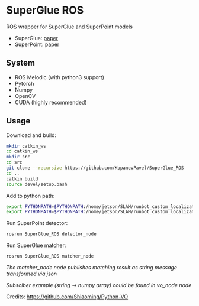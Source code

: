 # SuperGlue ROS
ROS wrapper for SuperGlue and SuperPoint models

 - SuperGlue: [paper](https://arxiv.org/abs/1911.11763)
 - SuperPoint: [paper](https://arxiv.org/abs/1712.07629)

## System
 - ROS Melodic (with python3 support)
 - Pytorch
 - Numpy
 - OpenCV
 - CUDA (highly recommended)

## Usage

Download and build:
```sh
mkdir catkin_ws
cd catkin_ws
mkdir src
cd src
git clone --recursive https://github.com/KopanevPavel/SuperGlue_ROS
cd ..
catkin build
source devel/setup.bash
```

Add to python path:
```sh
export PYTHONPATH=$PYTHONPATH:/home/jetson/SLAM/runbot_custom_localization/frontend/SuperGlue_ROS/src/SuperGlue_ROS
export PYTHONPATH=$PYTHONPATH:/home/jetson/SLAM/runbot_custom_localization/frontend/SuperGlue_ROS/src/SuperGlue_ROS/models/SuperGluePretrainedNetwork
```

Run SuperPoint detector:
```sh
rosrun SuperGlue_ROS detector_node
```

Run SuperGlue matcher:
```sh
rosrun SuperGlue_ROS matcher_node
```

*The matcher_node node publishes matching result as string message transformed via json*

*Subsciber example (string -> numpy array) could be found in vo_node node*


Credits:
https://github.com/Shiaoming/Python-VO

